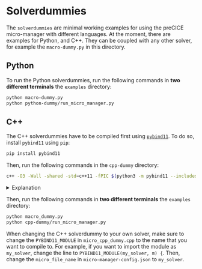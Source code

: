 # Solverdummies

The `solverdummies` are minimal working examples for using the preCICE micro-manager with different languages. At the moment, there are examples for Python, and C++. They can be coupled with any other solver, for example the `macro-dummy.py` in this directory.

## Python
To run the Python solverdummies, run the following commands in **two different terminals** the `examples` directory:

```bash
python macro-dummy.py
python python-dummy/run_micro_manager.py
```

## C++
The C++ solverdummies have to be compiled first using [`pybind11`](https://pybind11.readthedocs.io/en/stable/index.html). To do so, install `pybind11` using `pip`:

```bash
pip install pybind11
```

Then, run the following commands in the `cpp-dummy` directory:

```bash
c++ -O3 -Wall -shared -std=c++11 -fPIC $(python3 -m pybind11 --includes) micro_cpp_dummy.cpp -o micro_dummy$(python3-config --extension-suffix)
```
<details>
<summary>Explanation</summary>

The command above compiles the C++ solverdummy and creates a shared library that can be imported from python using `pybind11`. 
- The `$(python3 -m pybind11 --includes)` part is necessary to include the correct header files for `pybind11`. 
- The `$(python3-config --extension-suffix)` part is necessary to create the correct file extension for the shared library. For more information, see the [pybind11 documentation](https://pybind11.readthedocs.io/en/stable/compiling.html#building-manually).

</details>

Then, run the following commands in **two different terminals** the `examples` directory:

```bash
python macro_dummy.py
python cpp-dummy/run_micro_manager.py
```

When changing the C++ solverdummy to your own solver, make sure to change the `PYBIND11_MODULE` in `micro_cpp_dummy.cpp` to the name that you want to compile to. 
For example, if you want to import the module as `my_solver`, change the line to `PYBIND11_MODULE(my_solver, m) {`. Then, change the `micro_file_name` in `micro-manager-config.json` to `my_solver`.